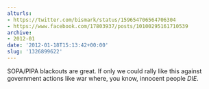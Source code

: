 ```yaml
---
alturls:
- https://twitter.com/bismark/status/159654706564706304
- https://www.facebook.com/17803937/posts/10100295161710539
archive:
- 2012-01
date: '2012-01-18T15:13:42+00:00'
slug: '1326899622'
---
```


SOPA/PIPA blackouts are great. If only we could rally like this against government actions like war where, you know, innocent people *DIE*.

